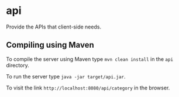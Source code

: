 api
=====================

Provide the APIs that client-side needs.

Compiling using Maven
---------------------
To compile the server using Maven type `mvn clean install` in the `api` directory.

To run the server type `java -jar target/api.jar`.

To visit the link `http://localhost:8080/api/category` in the browser.
